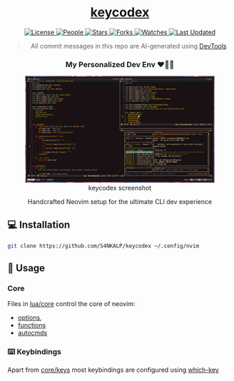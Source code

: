 <div align="center">

<h1>
  <a href="https://S4NKALP.github.io/keycodex">keycodex</a>
</h1>

<!-- Badges -->
<p>
  <a href="https://github.com/S4NKALP/keycodex/blob/main/LICENSE">
    <img alt="License" src="https://img.shields.io/github/license/S4NKALP/keycodex?style=flat&color=eee">
  </a>
  <a href="https://github.com/S4NKALP/keycodex/graphs/contributors">
    <img alt="People" src="https://img.shields.io/github/contributors/S4NKALP/keycodex?style=flat&color=ffaaf2&label=People">
  </a>
  <a href="https://github.com/S4NKALP/keycodex/stargazers">
    <img alt="Stars" src="https://img.shields.io/github/stars/S4NKALP/keycodex?style=flat&color=98c379&label=Stars">
  </a>
  <a href="https://github.com/S4NKALP/keycodex/network/members">
    <img alt="Forks" src="https://img.shields.io/github/forks/S4NKALP/keycodex?style=flat&color=66a8e0&label=Forks">
  </a>
  <a href="https://github.com/S4NKALP/keycodex/watchers">
    <img alt="Watches" src="https://img.shields.io/github/watchers/S4NKALP/keycodex?style=flat&color=f5d08b&label=Watches">
  </a>
  <a href="https://github.com/S4NKALP/keycodex/pulse">
    <img alt="Last Updated" src="https://img.shields.io/github/last-commit/S4NKALP/keycodex?style=flat&color=e06c75">
  </a>
</p>

> All commit messages in this repo are AI-generated using [DevTools](https://github.com/S4NKALP/DevTools)

<h3>My Personalized Dev Env ❤️👨‍💻</h3>

<!-- Screenshot -->
<figure>
  <img src="assets/screenshot.png" alt="keycodex screenshot" style="max-width: 100%; height: auto;">
  <figcaption>keycodex screenshot</figcaption>
</figure>

<p>Handcrafted Neovim setup for the ultimate CLI dev experience</p>

</div>

## 💻 Installation

```bash
git clone https://github.com/S4NKALP/keycodex ~/.config/nvim
```

## 🚀 Usage

### Core

Files in [lua/core](./lua/core/) control the core of neovim:

- [options](./lua/core/options.lua),
- [functions](./lua/core/functions.lua)
- [autocmds](./lua/core/autocmd.lua)

### ⌨️ Keybindings

Apart from [core/keys](./lua/core/keys.lua) most keybindings are configured using [which-key](./lua/plugins/whichkey.lua)
